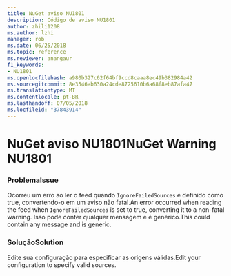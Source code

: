 ```yaml
---
title: NuGet aviso NU1801
description: Código de aviso NU1801
author: zhili1208
ms.author: lzhi
manager: rob
ms.date: 06/25/2018
ms.topic: reference
ms.reviewer: anangaur
f1_keywords:
- NU1801
ms.openlocfilehash: a980b327c62f64bf9ccd8caaa8ec49b382984a42
ms.sourcegitcommit: 8e3546ab630a24cde8725610b6a68f8eb87afa47
ms.translationtype: MT
ms.contentlocale: pt-BR
ms.lasthandoff: 07/05/2018
ms.locfileid: "37843914"
---
```

# <a name="nuget-warning-nu1801"></a><span data-ttu-id="54de9-103">NuGet aviso NU1801</span><span class="sxs-lookup"><span data-stu-id="54de9-103">NuGet Warning NU1801</span></span>

### <a name="issue"></a><span data-ttu-id="54de9-104">Problema</span><span class="sxs-lookup"><span data-stu-id="54de9-104">Issue</span></span>
<span data-ttu-id="54de9-105">Ocorreu um erro ao ler o feed quando `IgnoreFailedSources` é definido como true, convertendo-o em um aviso não fatal.</span><span class="sxs-lookup"><span data-stu-id="54de9-105">An error occurred when reading the feed when `IgnoreFailedSources` is set to true, converting it to a non-fatal warning.</span></span> <span data-ttu-id="54de9-106">Isso pode conter qualquer mensagem e é genérico.</span><span class="sxs-lookup"><span data-stu-id="54de9-106">This could contain any message and is generic.</span></span>

### <a name="solution"></a><span data-ttu-id="54de9-107">Solução</span><span class="sxs-lookup"><span data-stu-id="54de9-107">Solution</span></span>
<span data-ttu-id="54de9-108">Edite sua configuração para especificar as origens válidas.</span><span class="sxs-lookup"><span data-stu-id="54de9-108">Edit your configuration to specify valid sources.</span></span>
